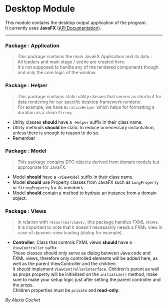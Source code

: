 # Desktop Module

This module contains the desktop output application of the program.<br>
It currently uses **JavaFX** ([API Documentation](https://openjfx.io/javadoc/21/)).<br>

***

### Package : Application

> This package contains the main JavaFX Application and its data :<br>
> All loaders and main stage / scene are created here.<br>
> It's not supposed to handle any of the rendered components though
> and only the core logic of the window.

### Package : Helper

> This package contains static utility classes that serves as shortcut
> for data rendering for our specific desktop framework renderer.<br>
> For example, we have `DurationHelper` which helps for formatting
> a duration as a clean `String`.

- Utility classes **should** have a `-Helper` suffix in their class name.
- Utility methods **should** be static to reduce unnecessary instantiation, unless
  there is enough to reason to do so.
- Remember

### Package : Model

> This package contains DTO objects derived from domain models but appropriate for
> JavaFX.

- Model **should** have a `-ViewModel` suffix in their class name.
- Model **should** use Property classes from JavaFX such as `LongProperty` or `StringProperty` for its members.
- Model **should** contain a method to hydrate an instance from a domain object.

### Package : Views

> In relation with `resources/views/`, this package handles FXML views.<br>
> It is important to note that it doesn't necessarily needs a FXML view in case
> of dynamic view loading (dialog for example).<br>

- **Controller**: Class that controls FXML views **should** have a `-ViewController` suffix.<br>
  These classes should only serve as dialog between Java code and FXML views, therefore
  only controlled elements will be added here, as well as the parent ViewController and
  the children.<br>
  It should implement `ViewControllerInterface`. Children's parent as well as props property will be initialized on the `initialize()` method, make sure to make your setup logic just after setting the parent controller and the props.<br>
  Children properties must be `private` and **read-only**.

*By Alexis Cochet*